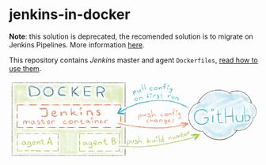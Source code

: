 # jenkins-in-docker

**Note**: this solution is deprecated, the recomended solution is to migrate on Jenkins Pipelines. More information [here](https://wiki.jenkins.io/display/JENKINS/SCM+Sync+configuration+plugin).

This repository contains _Jenkins_ master and agent `Dockerfiles`, [read how to use them](http://antonfisher.com/posts/2017/01/16/run-jenkins-in-docker-container-with-persistent-configuration/).

![Jenkins + Docker + gitHub](https://raw.githubusercontent.com/antonfisher/antonfisher.github.io/master/images/posts/8-run-jenkins-in-docker-container-with-persistent-configuration/run-jenkins-in-docker-container-with-persistent-configuration-logo.png)
